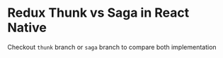 # Redux Thunk vs Saga in React Native

Checkout `thunk` branch or `saga` branch to compare both implementation
